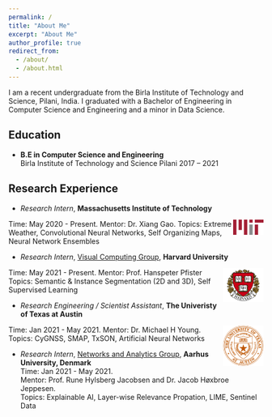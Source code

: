```yaml
---
permalink: /
title: "About Me"
excerpt: "About Me"
author_profile: true
redirect_from: 
  - /about/
  - /about.html
---
```


I am a recent undergraduate from the Birla Institute of Technology and Science, Pilani, India. I graduated with a Bachelor of Engineering in Computer Science and Engineering and a minor in Data Science.


## Education
* **B.E in Computer Science and Engineering**  
Birla Institute of Technology and Science Pilani 2017 – 2021


## Research Experience
* *Research Intern*, **Massachusetts Institute of Technology**  
<img align="right" src="/files/figures/MIT/mit_logo.png" height = 'auto' width = '60'>
Time: May 2020 - Present.  
Mentor: Dr. Xiang Gao.  
Topics: Extreme Weather, Convolutional Neural Networks, Self Organizing Maps, Neural Network Ensembles

* *Research Intern*, [Visual Computing Group](https://vcg.seas.harvard.edu), **Harvard University**  
<img align="right" src="/files/figures/Harvard/Harvard-Logo.png" height = 'auto' width = '80'>
Time: May 2021 - Present.  
Mentor: Prof. Hanspeter Pfister  
Topics: Semantic & Instance Segmentation (2D and 3D), Self Supervised Learning

* *Research Engineering / Scientist Assistant*, **The Univeristy of Texas at Austin**  
<img align="right" src="/files/figures/UT/UT_logo.png" height = 'auto' width = '80'>
Time: Jan 2021 - May 2021.  
Mentor: Dr. Michael H Young.  
Topics: CyGNSS, SMAP, TxSON, Artificial Neural Networks

* *Research Intern*, [Networks and Analytics Group](https://ece.au.dk/en/research/key-areas-in-research-and-development/communication-control-and-automation/networks-and-analytics/people/), **Aarhus University, Denmark**  
Time: Jan 2021 - May 2021.  
Mentor: Prof. Rune Hylsberg Jacobsen and Dr. Jacob Høxbroe Jeppesen.  
Topics: Explainable AI, Layer-wise Relevance Propation, LIME, Sentinel Data
